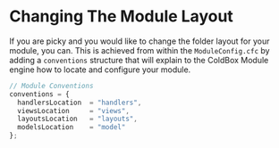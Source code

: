 # Changing The Module Layout

If you are picky and you would like to change the folder layout for your module, you can. This is achieved from within the `ModuleConfig.cfc` by adding a `conventions` structure that will explain to the ColdBox Module engine how to locate and configure your module. 

```js
// Module Conventions
conventions = {
  handlersLocation  = "handlers",
  viewsLocation     = "views",
  layoutsLocation   = "layouts",
  modelsLocation    = "model"
};
```

